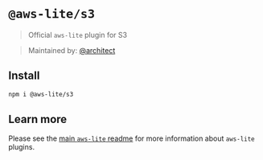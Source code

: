 # `@aws-lite/s3`

> Official `aws-lite` plugin for S3

> Maintained by: [@architect](https://github.com/architect)


## Install

```sh
npm i @aws-lite/s3
```


## Learn more

Please see the [main `aws-lite` readme](https://github.com/architect/aws-lite) for more information about `aws-lite` plugins.
